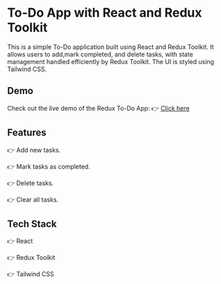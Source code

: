 
# To-Do App with React and Redux Toolkit

This is a simple To-Do application built using React and Redux Toolkit. It allows users to add,mark completed, and delete tasks, with state management handled efficiently by Redux Toolkit. The UI is styled using Tailwind CSS.


## Demo

Check out the live demo of the Redux To-Do App: 👉 [Click here](https://heartfelt-unicorn-4f132c.netlify.app/)


## Features

👉 Add new tasks.

👉 Mark tasks as completed.

👉 Delete tasks.

👉 Clear all tasks.


## Tech Stack

👉 React

👉 Redux Toolkit

👉 Tailwind CSS


